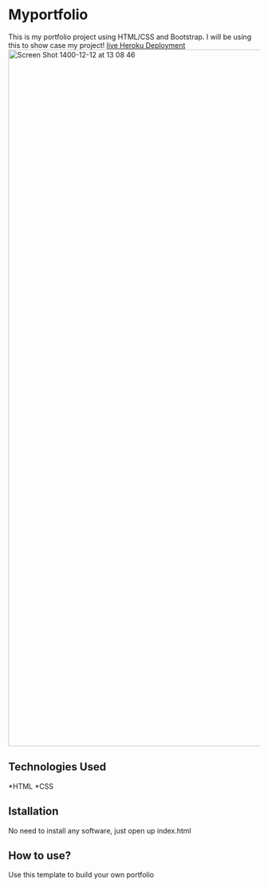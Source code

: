 # Myportfolio
This is my portfolio project using HTML/CSS and Bootstrap. I will be using this to show case my project!
[live Heroku Deployment](https://asmrportfolio.herokuapp.com/)
<img width="1396" alt="Screen Shot 1400-12-12 at 13 08 46" src="https://user-images.githubusercontent.com/99715304/156519177-6c745321-fd34-4eda-b757-8660e129d52a.png">

## Technologies Used
*HTML
*CSS

## Istallation
No need to install any software, just open up index.html

## How to use?
Use this template to build your own portfolio

